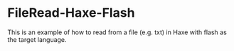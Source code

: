 # FileRead-Haxe-Flash
This is an example of how to read from a file (e.g. txt) in Haxe with flash as the target language.
